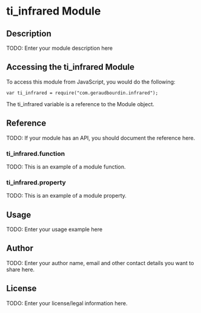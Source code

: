 # ti_infrared Module

## Description

TODO: Enter your module description here

## Accessing the ti_infrared Module

To access this module from JavaScript, you would do the following:

    var ti_infrared = require("com.geraudbourdin.infrared");

The ti_infrared variable is a reference to the Module object.

## Reference

TODO: If your module has an API, you should document
the reference here.

### ti_infrared.function

TODO: This is an example of a module function.

### ti_infrared.property

TODO: This is an example of a module property.

## Usage

TODO: Enter your usage example here

## Author

TODO: Enter your author name, email and other contact
details you want to share here.

## License

TODO: Enter your license/legal information here.
